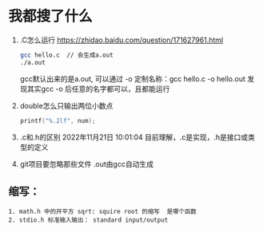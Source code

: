# 我都搜了什么

1. .C怎么运行  https://zhidao.baidu.com/question/171627961.html
    ``` bash
   gcc hello.c  // 会生成a.out
   ./a.out
    ```
    gcc默认出来的是a.out, 可以通过 -o 定制名称：gcc hello.c -o hello.out
    发现其实gcc -o 后任意的名字都可以，且都能运行

2. double怎么只输出两位小数点
   ``` C
   printf("%.2lf", num);   
   ```

3. .c和.h的区别
    2022年11月21日 10:01:04 目前理解，.c是实现，.h是接口或类型的定义

4. git项目要忽略那些文件
    .out由gcc自动生成

## 缩写：

    1. math.h 中的开平方 sqrt: squire root 的缩写  是哪个函数 
    2. stdio.h 标准输入输出： standard input/output